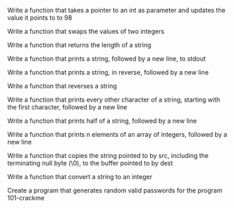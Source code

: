 Write a function that takes a pointer to an int as parameter and updates the value it points to to 98

Write a function that swaps the values of two integers

Write a function that returns the length of a string

Write a function that prints a string, followed by a new line, to stdout

Write a function that prints a string, in reverse, followed by a new line

Write a function that reverses a string

Write a function that prints every other character of a string, starting with the first character, followed by a new line

Write a function that prints half of a string, followed by a new line

Write a function that prints n elements of an array of integers, followed by a new line

Write a function that copies the string pointed to by src, including the terminating null byte (\0), to the buffer pointed to by dest

Write a function that convert a string to an integer

Create a program that generates random valid passwords for the program 101-crackme
